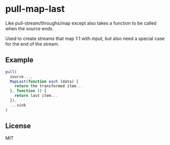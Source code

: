 # pull-map-last

Like pull-stream/throughs/map except also takes a function to be called when the source ends.

Used to create streams that map 1:1 with input, but also need a special case for the end of the stream.

## Example

``` js
pull(
  source...,
  MapLast(function each (data) {
    return the transformed item...
  }, function () {
    return last item...
  }),
  ...sink
)

```


## License

MIT
